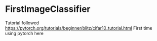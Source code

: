# FirstImageClassifier
Tutorial followed https://pytorch.org/tutorials/beginner/blitz/cifar10_tutorial.html
First time using pytorch here

